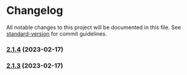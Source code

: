 # Changelog

All notable changes to this project will be documented in this file. See [standard-version](https://github.com/conventional-changelog/standard-version) for commit guidelines.

### [2.1.4](https://github.com/lenis0012/lenisutils/compare/v2.1.3...v2.1.4) (2023-02-17)

### [2.1.3](https://github.com/lenis0012/lenisutils/compare/v2.1.2...v2.1.3) (2023-02-17)
